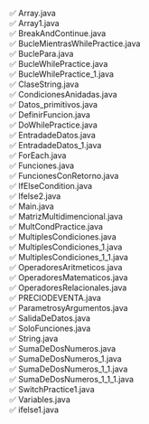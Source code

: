 
✅ Array.java  
✅ Array1.java  
✅ BreakAndContinue.java  
✅ BucleMientrasWhilePractice.java  
✅ BuclePara.java  
✅ BucleWhilePractice.java  
✅ BucleWhilePractice_1.java  
✅ ClaseString.java  
✅ CondicionesAnidadas.java  
✅ Datos_primitivos.java  
✅ DefinirFuncion.java  
✅ DoWhilePractice.java  
✅ EntradadeDatos.java  
✅ EntradadeDatos_1.java  
✅ ForEach.java  
✅ Funciones.java  
✅ FuncionesConRetorno.java  
✅ IfElseCondition.java  
✅ Ifelse2.java  
✅ Main.java  
✅ MatrizMultidimencional.java  
✅ MultCondPractice.java  
✅ MultiplesCondiciones.java  
✅ MultiplesCondiciones_1.java  
✅ MultiplesCondiciones_1_1.java  
✅ OperadoresAritmeticos.java  
✅ OperadoresMatematicos.java  
✅ OperadoresRelacionales.java  
✅ PRECIODEVENTA.java  
✅ ParametrosyArgumentos.java  
✅ SalidaDeDatos.java  
✅ SoloFunciones.java  
✅ String.java  
✅ SumaDeDosNumeros.java  
✅ SumaDeDosNumeros_1.java  
✅ SumaDeDosNumeros_1_1.java  
✅ SumaDeDosNumeros_1_1_1.java  
✅ SwitchPractice1.java  
✅ Variables.java  
✅ ifelse1.java  
